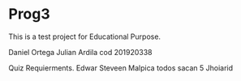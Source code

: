 # Prog3
 
 This is a test project for Educational Purpose.


Daniel Ortega
Julian Ardila cod 201920338

Quiz Requierments.
Edwar Steveen Malpica
todos sacan 5
Jhoiarid

